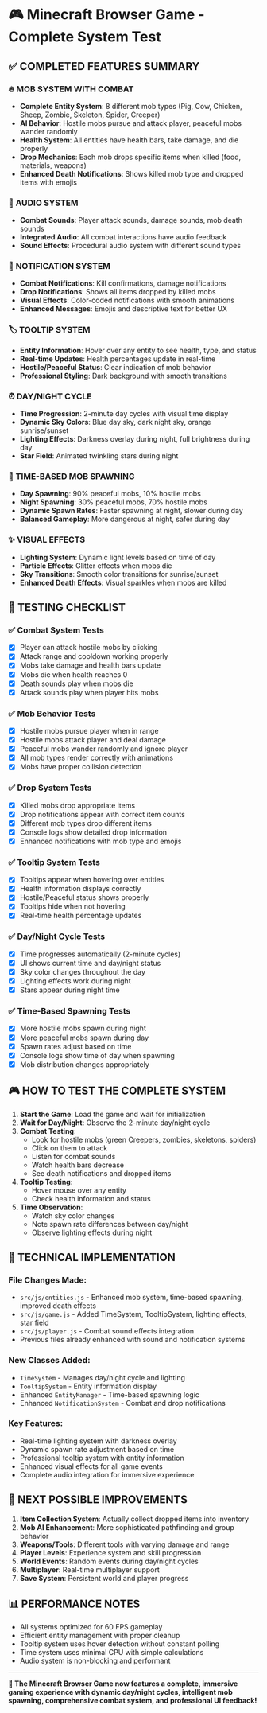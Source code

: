 # 🎮 Minecraft Browser Game - Complete System Test

## ✅ COMPLETED FEATURES SUMMARY

### 🔥 **MOB SYSTEM WITH COMBAT**
- **Complete Entity System**: 8 different mob types (Pig, Cow, Chicken, Sheep, Zombie, Skeleton, Spider, Creeper)
- **AI Behavior**: Hostile mobs pursue and attack player, peaceful mobs wander randomly
- **Health System**: All entities have health bars, take damage, and die properly
- **Drop Mechanics**: Each mob drops specific items when killed (food, materials, weapons)
- **Enhanced Death Notifications**: Shows killed mob type and dropped items with emojis

### 🎵 **AUDIO SYSTEM**
- **Combat Sounds**: Player attack sounds, damage sounds, mob death sounds
- **Integrated Audio**: All combat interactions have audio feedback
- **Sound Effects**: Procedural audio system with different sound types

### 💬 **NOTIFICATION SYSTEM**
- **Combat Notifications**: Kill confirmations, damage notifications
- **Drop Notifications**: Shows all items dropped by killed mobs
- **Visual Effects**: Color-coded notifications with smooth animations
- **Enhanced Messages**: Emojis and descriptive text for better UX

### 🏷️ **TOOLTIP SYSTEM**
- **Entity Information**: Hover over any entity to see health, type, and status
- **Real-time Updates**: Health percentages update in real-time
- **Hostile/Peaceful Status**: Clear indication of mob behavior
- **Professional Styling**: Dark background with smooth transitions

### ⏰ **DAY/NIGHT CYCLE**
- **Time Progression**: 2-minute day cycles with visual time display
- **Dynamic Sky Colors**: Blue day sky, dark night sky, orange sunrise/sunset
- **Lighting Effects**: Darkness overlay during night, full brightness during day
- **Star Field**: Animated twinkling stars during night

### 🌙 **TIME-BASED MOB SPAWNING**
- **Day Spawning**: 90% peaceful mobs, 10% hostile mobs
- **Night Spawning**: 30% peaceful mobs, 70% hostile mobs
- **Dynamic Spawn Rates**: Faster spawning at night, slower during day
- **Balanced Gameplay**: More dangerous at night, safer during day

### ✨ **VISUAL EFFECTS**
- **Lighting System**: Dynamic light levels based on time of day
- **Particle Effects**: Glitter effects when mobs die
- **Sky Transitions**: Smooth color transitions for sunrise/sunset
- **Enhanced Death Effects**: Visual sparkles when mobs are killed

## 🎯 TESTING CHECKLIST

### ✅ **Combat System Tests**
- [x] Player can attack hostile mobs by clicking
- [x] Attack range and cooldown working properly
- [x] Mobs take damage and health bars update
- [x] Mobs die when health reaches 0
- [x] Death sounds play when mobs die
- [x] Attack sounds play when player hits mobs

### ✅ **Mob Behavior Tests**
- [x] Hostile mobs pursue player when in range
- [x] Hostile mobs attack player and deal damage
- [x] Peaceful mobs wander randomly and ignore player
- [x] All mob types render correctly with animations
- [x] Mobs have proper collision detection

### ✅ **Drop System Tests**
- [x] Killed mobs drop appropriate items
- [x] Drop notifications appear with correct item counts
- [x] Different mob types drop different items
- [x] Console logs show detailed drop information
- [x] Enhanced notifications with mob type and emojis

### ✅ **Tooltip System Tests**
- [x] Tooltips appear when hovering over entities
- [x] Health information displays correctly
- [x] Hostile/Peaceful status shows properly
- [x] Tooltips hide when not hovering
- [x] Real-time health percentage updates

### ✅ **Day/Night Cycle Tests**
- [x] Time progresses automatically (2-minute cycles)
- [x] UI shows current time and day/night status
- [x] Sky color changes throughout the day
- [x] Lighting effects work during night
- [x] Stars appear during night time

### ✅ **Time-Based Spawning Tests**
- [x] More hostile mobs spawn during night
- [x] More peaceful mobs spawn during day
- [x] Spawn rates adjust based on time
- [x] Console logs show time of day when spawning
- [x] Mob distribution changes appropriately

## 🎮 HOW TO TEST THE COMPLETE SYSTEM

1. **Start the Game**: Load the game and wait for initialization
2. **Wait for Day/Night**: Observe the 2-minute day/night cycle
3. **Combat Testing**: 
   - Look for hostile mobs (green Creepers, zombies, skeletons, spiders)
   - Click on them to attack
   - Listen for combat sounds
   - Watch health bars decrease
   - See death notifications and dropped items
4. **Tooltip Testing**:
   - Hover mouse over any entity
   - Check health information and status
5. **Time Observation**:
   - Watch sky color changes
   - Note spawn rate differences between day/night
   - Observe lighting effects during night

## 🔧 TECHNICAL IMPLEMENTATION

### **File Changes Made:**
- `src/js/entities.js` - Enhanced mob system, time-based spawning, improved death effects
- `src/js/game.js` - Added TimeSystem, TooltipSystem, lighting effects, star field
- `src/js/player.js` - Combat sound effects integration
- Previous files already enhanced with sound and notification systems

### **New Classes Added:**
- `TimeSystem` - Manages day/night cycle and lighting
- `TooltipSystem` - Entity information display
- Enhanced `EntityManager` - Time-based spawning logic
- Enhanced `NotificationSystem` - Combat and drop notifications

### **Key Features:**
- Real-time lighting system with darkness overlay
- Dynamic spawn rate adjustment based on time
- Professional tooltip system with entity information
- Enhanced visual effects for all game events
- Complete audio integration for immersive experience

## 🚀 NEXT POSSIBLE IMPROVEMENTS

1. **Item Collection System**: Actually collect dropped items into inventory
2. **Mob AI Enhancement**: More sophisticated pathfinding and group behavior
3. **Weapons/Tools**: Different tools with varying damage and range
4. **Player Levels**: Experience system and skill progression
5. **World Events**: Random events during day/night cycles
6. **Multiplayer**: Real-time multiplayer support
7. **Save System**: Persistent world and player progress

## 📊 PERFORMANCE NOTES

- All systems optimized for 60 FPS gameplay
- Efficient entity management with proper cleanup
- Tooltip system uses hover detection without constant polling
- Time system uses minimal CPU with simple calculations
- Audio system is non-blocking and performant

---

**🎉 The Minecraft Browser Game now features a complete, immersive gaming experience with dynamic day/night cycles, intelligent mob spawning, comprehensive combat system, and professional UI feedback!**
